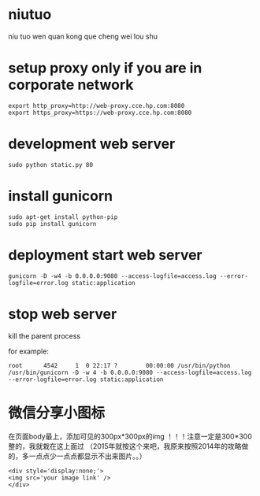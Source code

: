 # niutuo
niu tuo wen quan kong que cheng wei lou shu

# setup proxy only if you are in corporate network

```
export http_proxy=http://web-proxy.cce.hp.com:8080
export https_proxy=https://web-proxy.cce.hp.com:8080
```

# development web server
```
sudo python static.py 80
```

# install gunicorn
```
sudo apt-get install python-pip
sudo pip install gunicorn
```

# deployment start web server
```
gunicorn -D -w4 -b 0.0.0.0:9080 --access-logfile=access.log --error-logfile=error.log static:application
``` 

# stop web server

kill the parent process

for example:
```
root      4542     1  0 22:17 ?        00:00:00 /usr/bin/python /usr/bin/gunicorn -D -w 4 -b 0.0.0.0:9080 --access-logfile=access.log --error-logfile=error.log static:application
```

# 微信分享小图标
在页面body最上，添加可见的300px\*300px的img ！！！注意一定是300*300整的，我就栽在这上面过
（2015年就按这个来吧，我原来按照2014年的攻略做的，多一点点少一点点都显示不出来图片。。）
```
<div style='display:none;'>
<img src='your image link' />
</div>
```
